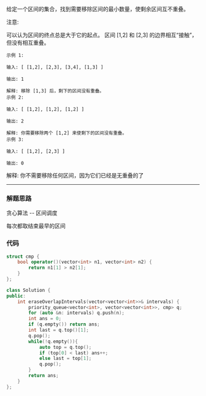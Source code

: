 给定一个区间的集合，找到需要移除区间的最小数量，使剩余区间互不重叠。

注意:

可以认为区间的终点总是大于它的起点。
区间 [1,2] 和 [2,3] 的边界相互“接触”，但没有相互重叠。

```case
示例 1:

输入: [ [1,2], [2,3], [3,4], [1,3] ]

输出: 1

解释: 移除 [1,3] 后，剩下的区间没有重叠。
示例 2:

输入: [ [1,2], [1,2], [1,2] ]

输出: 2

解释: 你需要移除两个 [1,2] 来使剩下的区间没有重叠。
示例 3:

输入: [ [1,2], [2,3] ]

输出: 0
```

解释: 你不需要移除任何区间，因为它们已经是无重叠的了

---

### 解题思路

贪心算法 -- 区间调度

每次都取结束最早的区间

### 代码

```cpp
struct cmp {
    bool operator()(vector<int> n1, vector<int> n2) {
        return n1[1] > n2[1];
    }
};

class Solution {
public:
    int eraseOverlapIntervals(vector<vector<int>>& intervals) {
        priority_queue<vector<int>, vector<vector<int>>, cmp> q;
        for (auto &n: intervals) q.push(n);
        int ans = 0;
        if (q.empty()) return ans;
        int last = q.top()[1];
        q.pop();
        while(!q.empty()){
            auto top = q.top();
            if (top[0] < last) ans++;
            else last = top[1];
            q.pop();
        }
        return ans;
    }
};
```

